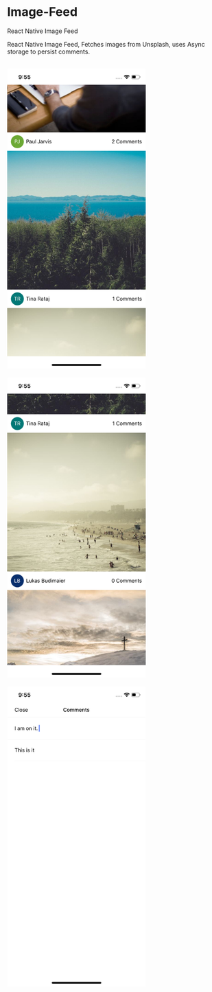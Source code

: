# Image-Feed
React Native Image Feed

React Native Image Feed, Fetches images from Unsplash, uses Async storage to persist comments. 


<br>
<img height="700" src="https://github.com/OdongoWaga/Image-Feed/blob/master/assets/Simulator%20Screen%20Shot%20-%20iPhone%20X%20-%202019-07-10%20at%2009.55.24.png?raw=true" />
 <br>
 
 <br>
<img height="700" src="https://github.com/OdongoWaga/Image-Feed/blob/master/assets/Simulator%20Screen%20Shot%20-%20iPhone%20X%20-%202019-07-10%20at%2009.55.36.png?raw=true" />
 <br>
 
 
 <br>
<img height="700" src="https://github.com/OdongoWaga/Image-Feed/blob/master/assets/Simulator%20Screen%20Shot%20-%20iPhone%20X%20-%202019-07-10%20at%2009.55.54.png?raw=true" />
 <br>
 
 
